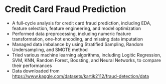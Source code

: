# Credit Card Fraud Prediction
- A full-cycle analysis for credit card fraud prediction, including EDA, feature selection, feature engineering, and model optimization
- Performed data preprocessing, including numeric feature transformation, one-hot encoding, and missing data imputation
- Managed data imbalance by using Stratified Sampling, Random Undersampling, and SMOTE method
- Tried various machine learning algorithms, including Logitic Regression, SVM, KNN, Random Forest, Boosting, and Neural Networks, to compare their performances
- Data downloaded from https://www.kaggle.com/datasets/kartik2112/fraud-detection/data

